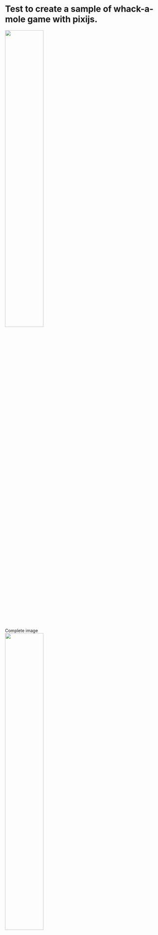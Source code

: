# Test to create a sample of whack-a-mole game with pixijs.

<img src="https://evofan.github.io/pixijs_test_whack_a_mole_game/screenshot/pic_screenshot6.jpg" width="50%">  

Complete image   
<img src="https://evofan.github.io/pixijs_test_whack_a_mole_game/screenshot/pic_game_image.jpg" width="50%">  

Demo  
[https://evofan.github.io/pixijs_test_whack_a_mole_game/dist/](https://evofan.github.io/pixijs_test_whack_a_mole_game/dist/)  

reference

**Fun learning Java game applet 3rd edition**  
[https://www.kohgakusha.co.jp/books/detail/978-4-7775-1161-7](https://www.kohgakusha.co.jp/books/detail/978-4-7775-1161-7)  

**Mole Illustration No: 642140 / "Illustration AC" for free illustrations**  
[https://www.ac-illust.com/main/detail.php?id=642140&word=%E3%83%A2%E3%82%B0%E3%83%A9&searchId=3697678871](https://www.ac-illust.com/main/detail.php?id=642140&word=%E3%83%A2%E3%82%B0%E3%83%A9&searchId=3697678871)  

**Whac-A-Mole Illustration No: 841988 / "Illustration AC" for free illustrations**  
[https://www.ac-illust.com/main/detail.php?id=841988&word=%E3%83%A2%E3%82%B0%E3%83%A9%E5%8F%A9%E3%81%8D&searchId=336581807](https://www.ac-illust.com/main/detail.php?id=841988&word=%E3%83%A2%E3%82%B0%E3%83%A9%E5%8F%A9%E3%81%8D&searchId=336581807)  

**Grassland background material illustration No: 456932 / "Illustration AC" for free illustrations**  
[https://www.ac-illust.com/main/detail.php?id=456932&word=%E8%8D%89%E5%8E%9F%E3%81%AE%E8%83%8C%E6%99%AF%E7%B4%A0%E6%9D%90&searchId=1394439599](https://www.ac-illust.com/main/detail.php?id=456932&word=%E8%8D%89%E5%8E%9F%E3%81%AE%E8%83%8C%E6%99%AF%E7%B4%A0%E6%9D%90&searchId=1394439599)  
